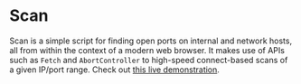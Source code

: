 # Scan

Scan is a simple script for finding open ports on internal and network hosts, all from within the context of a modern web browser. It makes use of APIs such as `Fetch` and `AbortController` to high-speed connect-based scans of a given IP/port range. Check out [this live demonstration](https://pscanjs.web.app).
